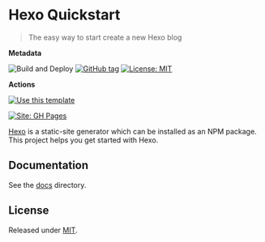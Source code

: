 # Hexo Quickstart
> The easy way to start create a new Hexo blog

**Metadata**

![Build and Deploy](https://github.com/MichaelCurrin/hexo-quickstart/workflows/Build%20and%20Deploy/badge.svg)
[![GitHub tag](https://img.shields.io/github/tag/MichaelCurrin/hexo-quickstart)](https://github.com/MichaelCurrin/hexo-quickstart/tags/)
[![License: MIT](https://img.shields.io/badge/License-MIT-blue)](#license)

**Actions**

[![Use this template](https://img.shields.io/badge/Use_this_template-green?style=for-the-badge)](https://github.com/MichaelCurrin/hexo-quickstart/generate)

[![Site: GH Pages](https://img.shields.io/badge/Live_demo-GH_Pages-green?style=for-the-badge)](https://MichaelCurrin.github.io/hexo-quickstart/)


[Hexo](https://hexo.io) is a static-site generator which can be installed as an NPM package. This project helps you get started with Hexo.


## Documentation

See the [docs](/docs/) directory.


## License

Released under [MIT](/LICENSE).
